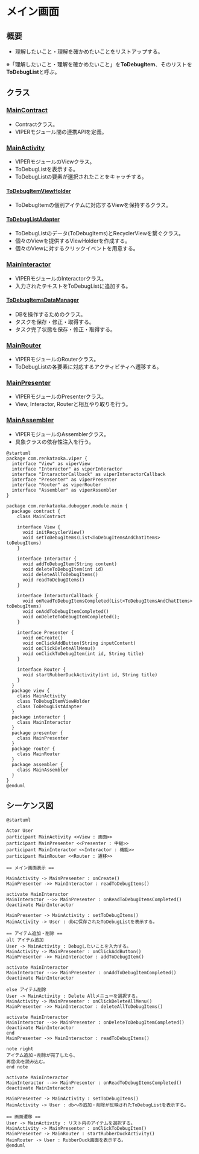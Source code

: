 # メイン画面

## 概要

* 理解したいこと・理解を確かめたいことをリストアップする。

※「理解したいこと・理解を確かめたいこと」を**ToDebugItem**、そのリストを**ToDebugList**と呼ぶ。

## クラス

### [MainContract](../../app/src/main/java/com/renkataoka/dubugger/module/main/contract/MainContract.java)

* Contractクラス。
* VIPERモジュール間の連携APIを定義。

### [MainActivity](../../app/src/main/java/com/renkataoka/dubugger/module/main/view/MainActivity.java)

* VIPERモジュールのViewクラス。
* ToDebugListを表示する。
* ToDebugListの要素が選択されたことをキャッチする。

#### [ToDebugItemViewHolder](../../app/src/main/java/com/renkataoka/dubugger/module/main/view/ToDebugItemViewHolder.java)

* ToDebugItemの個別アイテムに対応するViewを保持するクラス。

#### [ToDebugListAdapter](../../app/src/main/java/com/renkataoka/dubugger/module/main/view/ToDebugListAdapter.java)

* ToDebugListのデータ(ToDebugItems)とRecyclerViewを繋ぐクラス。
* 個々のViewを提供するViewHolderを作成する。
* 個々のViewに対するクリックイベントを用意する。

### [MainInteractor](../../app/src/main/java/com/renkataoka/dubugger/module/main/interactor/MainInteractor.java)

* VIPERモジュールのInteractorクラス。
* 入力されたテキストをToDebugListに追加する。

#### [ToDebugItemsDataManager](../../app/src/main/java/com/renkataoka/dubugger/datamanager/ChatItemsDataManager.java)

* DBを操作するためのクラス。
* タスクを保存・修正・取得する。
* タスク完了状態を保存・修正・取得する。

### [MainRouter](../../app/src/main/java/com/renkataoka/dubugger/module/main/router/MainRouter.java)

* VIPERモジュールのRouterクラス。
* ToDebugListの各要素に対応するアクティビティへ遷移する。

### [MainPresenter](../../app/src/main/java/com/renkataoka/dubugger/module/main/presenter/MainPresenter.java)

* VIPERモジュールのPresenterクラス。
* View, Interactor, Routerと相互やり取りを行う。

### [MainAssembler](../../app/src/main/java/com/renkataoka/dubugger/module/main/assembler/MainAssembler.java)

* VIPERモジュールのAssemblerクラス。
* 具象クラスの依存性注入を行う。

```plantuml
@startuml
package com.renkataoka.viper {
  interface "View" as viperView
  interface "Interactor" as viperInteractor
  interface "IntaractorCallback" as viperInteractorCallback
  interface "Presenter" as viperPresenter
  interface "Router" as viperRouter
  interface "Assembler" as viperAssembler
}

package com.renkataoka.dubugger.module.main {
  package contract {
    class MainContract

    interface View {
      void initRecyclerView()
      void setToDebugItems(List<ToDebugItemsAndChatItems> toDebugItems)
    }

    interface Interactor {
      void addToDebugItem(String content)
      void deleteToDebugItem(int id)
      void deleteAllToDebugItems()
      void readToDebugItems()
    }

    interface InteractorCallback {
      void onReadToDebugItemsCompleted(List<ToDebugItemsAndChatItems> toDebugItems)
      void onAddToDebugItemCompleted()
      void onDeleteToDebugItemCompleted();
    }

    interface Presenter {
      void onCreate()
      void onClickAddButton(String inputContent)
      void onClickDeleteAllMenu()
      void onClickToDebugItem(int id, String title)
    }

    interface Router {
      void startRubberDuckActivity(int id, String title)
    }
  }
  package view {
    class MainActivity
    class ToDebugItemViewHolder
    class ToDebugListAdapter
  }
  package interactor {
    class MainInteractor
  }
  package presenter {
    class MainPresenter
  }
  package router {
    class MainRouter
  }
  package assembler {
    class MainAssembler
  }
}
@enduml
```

## シーケンス図

```plantuml
@startuml

Actor User
participant MainActivity <<View : 画面>>
participant MainPresenter <<Presenter : 中継>>
participant MainInteractor <<Interactor : 機能>>
participant MainRouter <<Router : 遷移>>

== メイン画面表示 ==

MainActivity -> MainPresenter : onCreate()
MainPresenter ->> MainInteractor : readToDebugItems()

activate MainInteractor
MainInteractor -->> MainPresenter : onReadToDebugItemsCompleted()
deactivate MainInteractor

MainPresenter -> MainActivity : setToDebugItems()
MainActivity -> User : dbに保存されたToDebugListを表示する。

== アイテム追加・削除 ==
alt アイテム追加
User -> MainActivity : Debugしたいことを入力する。
MainActivity -> MainPresenter : onClickAddButton()
MainPresenter ->> MainInteractor : addToDebugItem()

activate MainInteractor
MainInteractor -->> MainPresenter : onAddToDebugItemCompleted()
deactivate MainInteractor

else アイテム削除
User -> MainActivity : Delete Allメニューを選択する。
MainActivity -> MainPresenter : onClickDeleteAllMenu()
MainPresenter ->> MainInteractor : deleteAllToDebugItems()

activate MainInteractor
MainInteractor -->> MainPresenter : onDeleteToDebugItemCompleted()
deactivate MainInteractor
end
MainPresenter ->> MainInteractor : readToDebugItems()

note right
アイテム追加・削除が完了したら、
再度dbを読み込む。
end note

activate MainInteractor
MainInteractor -->> MainPresenter : onReadToDebugItemsCompleted()
deactivate MainInteractor

MainPresenter -> MainActivity : setToDebugItems()
MainActivity -> User : dbへの追加・削除が反映されたToDebugListを表示する。

== 画面遷移 ==
User -> MainActivity : リスト内のアイテムを選択する。
MainActivity -> MainPresenter : onClickToDebugItem()
MainPresenter -> MainRouter : startRubberDuckActivity()
MainRouter -> User : RubberDuck画面を表示する。
@enduml
```